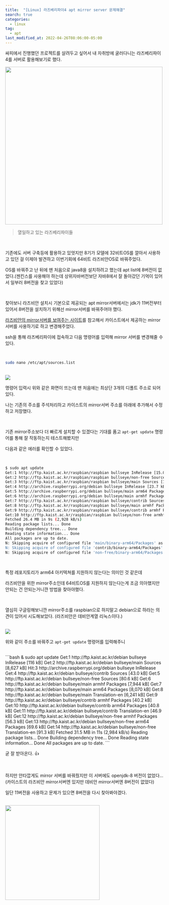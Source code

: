 ```yaml
---
title:  "[Linux] 라즈베리파이4 apt mirror server 문제해결"
search: true
categories: 
  - linux
tag:
  - apt
last_modified_at: 2022-04-26T08:06:00-05:00
---
```


싸피에서 진행했던 프로젝트를 살려두고 싶어서 내 자취방에 굴러다니는 라즈베리파이4를 서버로 활용해보기로 했다.

<image src="https://user-images.githubusercontent.com/47655983/165224456-c82180ef-9ceb-4ff3-9c6d-51685430762b.png" width="500px">

<br>

> 열일하고 있는 라즈베리파이들

<br>

기존에도 서버 구축등에 활용하고 있엇지만 8기가 모델에 32비트OS를 깔아서 사용하고 있던 걸 이제야 발견하고 이번기회에 64비트 라즈비안OS로 바꿔주었다. 

OS를 바꿔주고 난 뒤에 맨 처음으로 java8을 설치하려고 했는데 apt list에 8버전이 없었다.(젠킨스를 사용해야 하는데 상위자바버전보단 자바8에서 잘 돌아갔던 기억이 있어서 일부러 8버전을 찾고 있었다)

<br>

찾아보니 라즈비안 설치시 기본으로 제공되는 apt mirror서버에서는 jdk가 11버전부터 있어서 8버전을 설치하기 위해선 mirror서버를 바꿔주어야 했다.

[라즈비안의 mirror서버를 보여주는 사이트](https://www.raspbian.org/RaspbianMirrors)를 참고해서 카이스트에서 제공하는 mirror서버를 사용하기로 하고 변경해주었다.

ssh을 통해 라즈베리파이에 접속하고 다음 명령어를 입력해 mirror 서버를 변경해줄 수 있다.

<br>

```bash
sudo nano /etc/apt/sources.list
```

<br>

<image src="https://user-images.githubusercontent.com/47655983/165225628-8315e451-c13d-4177-b0d9-b55916478c9d.png">

명령어 입력시 위와 같은 화면이 뜨는데 맨 처음에는 최상단 3개의 디폴트 주소로 되어있다.

나는 기존의 주소를 주석처리하고 카이스트의 mirror서버 주소를 아래에 추가해서 수정하고 저장했다.

<br>

기존 mirror주소보다 더 빠르게 설치할 수 있겠다는 기대를 품고 `apt-get update` 명령어를 통해 잘 작동하는지 테스트해봤지만 

다음과 같은 에러를 확인할 수 있었다.

<br>

```bash
$ sudo apt update                                                                              
Get:1 http://ftp.kaist.ac.kr/raspbian/raspbian bullseye InRelease [15.0 kB]
Get:2 http://ftp.kaist.ac.kr/raspbian/raspbian bullseye/non-free Sources [140 kB]
Get:3 http://ftp.kaist.ac.kr/raspbian/raspbian bullseye/main Sources [12.2 MB]
Get:4 http://archive.raspberrypi.org/debian bullseye InRelease [23.7 kB]
Get:5 http://archive.raspberrypi.org/debian bullseye/main arm64 Packages [272 kB]
Get:6 http://archive.raspberrypi.org/debian bullseye/main armhf Packages [279 kB]
Get:7 http://ftp.kaist.ac.kr/raspbian/raspbian bullseye/contrib Sources [81.9 kB]
Get:8 http://ftp.kaist.ac.kr/raspbian/raspbian bullseye/main armhf Packages [13.2 MB]
Get:9 http://ftp.kaist.ac.kr/raspbian/raspbian bullseye/contrib armhf Packages [60.2 kB]
Get:10 http://ftp.kaist.ac.kr/raspbian/raspbian bullseye/non-free armhf Packages [106 kB]
Fetched 26.4 MB in 9s (2,928 kB/s)
Reading package lists... Done
Building dependency tree... Done
Reading state information... Done
All packages are up to date.
N: Skipping acquire of configured file 'main/binary-arm64/Packages' as repository 'http://ftp.kaist.ac.kr/raspbian/raspbian bullseye InRelease' doesn't support architecture 'arm64'
N: Skipping acquire of configured file 'contrib/binary-arm64/Packages' as repository 'http://ftp.kaist.ac.kr/raspbian/raspbian bullseye InRelease' doesn't support architecture 'arm64'
N: Skipping acquire of configured file 'non-free/binary-arm64/Packages' as repository 'http://ftp.kaist.ac.kr/raspbian/raspbian bullseye InRelease' doesn't support architecture 'arm64'
```

<br>

특정 레포지토리가 arm64 아키텍쳐를 지원하지 않는다는 의미인 것 같은데

라즈비안을 위한 mirror주소인데 64비트OS를 지원하지 않는다는게 조금 의아했지만 안되는 건 안되는거니깐 방법을 찾아야했다.

<br>

열심히 구글링해보니깐 mirror주소를 raspbian으로 하지말고 debian으로 하라는 의견이 있어서 시도해보았다. (라즈비안은 데비안계열 리눅스이다.)

<br>

<image src="https://user-images.githubusercontent.com/47655983/165227529-c7db2ade-0a94-422f-93e2-f7d46619c923.png">

<br>

위와 같이 주소를 바꿔주고 `apt-get update` 명령어를 입력해주니

<br>
```bash
& sudo apt update
Get:1 http://ftp.kaist.ac.kr/debian bullseye InRelease [116 kB]
Get:2 http://ftp.kaist.ac.kr/debian bullseye/main Sources [8,627 kB]
Hit:3 http://archive.raspberrypi.org/debian bullseye InRelease
Get:4 http://ftp.kaist.ac.kr/debian bullseye/contrib Sources [43.0 kB]
Get:5 http://ftp.kaist.ac.kr/debian bullseye/non-free Sources [80.6 kB]
Get:6 http://ftp.kaist.ac.kr/debian bullseye/main armhf Packages [7,944 kB]
Get:7 http://ftp.kaist.ac.kr/debian bullseye/main arm64 Packages [8,070 kB]
Get:8 http://ftp.kaist.ac.kr/debian bullseye/main Translation-en [6,241 kB]
Get:9 http://ftp.kaist.ac.kr/debian bullseye/contrib armhf Packages [40.2 kB]
Get:10 http://ftp.kaist.ac.kr/debian bullseye/contrib arm64 Packages [40.8 kB]
Get:11 http://ftp.kaist.ac.kr/debian bullseye/contrib Translation-en [46.9 kB]
Get:12 http://ftp.kaist.ac.kr/debian bullseye/non-free armhf Packages [56.3 kB]
Get:13 http://ftp.kaist.ac.kr/debian bullseye/non-free arm64 Packages [69.6 kB]
Get:14 http://ftp.kaist.ac.kr/debian bullseye/non-free Translation-en [91.3 kB]
Fetched 31.5 MB in 11s (2,984 kB/s)
Reading package lists... Done
Building dependency tree... Done
Reading state information... Done
All packages are up to date.
```

<br>

굳 잘 받아온다. 👍

<br>

하지만 안타깝게도 mirror 서버를 바꿔줬지만 이 서버에도 openjdk-8 버전이 없었다...(카이스트의 라즈비안 mirror서버엔 있지만 데비안 mirror서버엔 8버전이 없었다)

일단 11버전을 사용하고 문제가 있으면 8버전을 다시 찾아봐야겠다.

<br>

<image src="https://user-images.githubusercontent.com/47655983/165229565-72d8d5a8-6cb8-4bd1-96ee-8fe09ee32913.png" width="300px">


